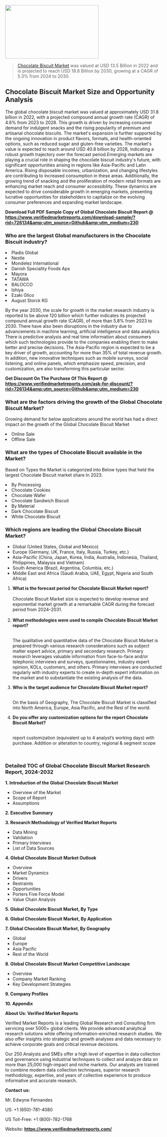 <img src="https://ffe5etoiles.com/wp-content/uploads/2024/12/MST1-300x171.png" alt="" width="300" height="171" class="alignnone size-medium wp-image-20088" /><blockquote><p><p><a href="https://www.verifiedmarketreports.com/download-sample/?rid=726134&utm_source=Github&utm_medium=230" target="_blank">Chocolate Biscuit Market</a> was valued at USD 13.5 Billion in 2022 and is projected to reach USD 18.8 Billion by 2030, growing at a CAGR of 5.3% from 2024 to 2030.</p></blockquote><p><h2>Chocolate Biscuit Market Size and Opportunity Analysis</h2>The global chocolate biscuit market was valued at approximately USD 31.8 billion in 2022, with a projected compound annual growth rate (CAGR) of 4.6% from 2023 to 2028. This growth is driven by increasing consumer demand for indulgent snacks and the rising popularity of premium and artisanal chocolate biscuits. The market's expansion is further supported by the ongoing innovation in product flavors, formats, and health-oriented options, such as reduced sugar and gluten-free varieties. The market's value is expected to reach around USD 40.8 billion by 2028, indicating a robust growth trajectory over the forecast period.Emerging markets are playing a crucial role in shaping the chocolate biscuit industry's future, with significant opportunities arising in regions like Asia-Pacific and Latin America. Rising disposable incomes, urbanization, and changing lifestyles are contributing to increased consumption in these areas. Additionally, the growing trend of snacking and the proliferation of modern retail formats are enhancing market reach and consumer accessibility. These dynamics are expected to drive considerable growth in emerging markets, presenting lucrative opportunities for stakeholders to capitalize on the evolving consumer preferences and expanding market landscape.</p><p class=""><strong>Download Full PDF Sample Copy of Global Chocolate Biscuit Report @ <a href="https://www.verifiedmarketreports.com/download-sample/?rid=726134&amp;utm_source=Github&amp;utm_medium=230" target="_blank">https://www.verifiedmarketreports.com/download-sample/?rid=726134&amp;utm_source=Github&amp;utm_medium=230</a></strong></p><h3 id="" class="">Who are the largest Global manufacturers in the Chocolate Biscuit industry?</h3><p><li>Pladis Global</li><li> Nestle</li><li> Mondelez International</li><li> Danish Speciality Foods Aps</li><li> Mayora</li><li> TATAWA</li><li> BALOCCO</li><li> Ishiya</li><li> Ezaki Glico</li><li> August Storck KG</li></p><div class=""><div class="" dir="" data-message-author-role="" data-message-id="" data-message-model-slug=""><div class=""><div class=""><div class=""><div class="" dir="" data-message-author-role="" data-message-id="" data-message-model-slug=""><div class=""><div class=""><p>By the year 2030, the scale for growth in the market research industry is reported to be above 120 billion which further indicates its projected compound annual growth rate (CAGR), of more than 5.8% from 2023 to 2030. There have also been disruptions in the industry due to advancements in machine learning, artificial intelligence and data analytics There is predictive analysis and real time information about consumers which such technologies provide to the companies enabling them to make better and precise decisions. The Asia-Pacific region is expected to be a key driver of growth, accounting for more than 35% of total revenue growth. In addition, new innovative techniques such as mobile surveys, social listening, and online panels, which emphasize speed, precision, and customization, are also transforming this particular sector.</p><p><strong>Get Discount On The Purchase Of This Report @&nbsp; <a href="https://www.verifiedmarketreports.com/ask-for-discount/?rid=726134&amp;utm_source=Github&amp;utm_medium=230" target="_blank">https://www.verifiedmarketreports.com/ask-for-discount/?rid=726134&amp;utm_source=Github&amp;utm_medium=230</a></strong></p></div></div></div></div></div></div></div></div><h3 id="" class="">What are the factors driving the growth of the Global Chocolate Biscuit Market?</h3><p id="" class="">Growing demand for below applications around the world has had a direct impact on the growth of the Global Chocolate Biscuit Market</p><p id="" class=""><li>Online Sale</li><li> Offline Sale</li></p><h3 id="" class="">What are the types of Chocolate Biscuit available in the Market?</h3><p id="" class="">Based on Types the Market is categorized into Below types that held the largest Chocolate Biscuit market share In 2023.</p><p id="" class=""><li>By Processing</li><li> Chocolate Cookies</li><li> Chocolate Wafer</li><li> Chocolate Sandwich Biscuit</li><li> By Material</li><li> Dark Chocolate Biscuit</li><li> White Chocolate Biscuit</li></p><h3 id="" class="">Which regions are leading the Global Chocolate Biscuit Market?</h3><ul><li>Global (United States, Global and Mexico)</li><li>Europe (Germany, UK, France, Italy, Russia, Turkey, etc.)</li><li>Asia-Pacific (China, Japan, Korea, India, Australia, Indonesia, Thailand, Philippines, Malaysia and Vietnam)</li><li>South America (Brazil, Argentina, Columbia, etc.)</li><li>Middle East and Africa (Saudi Arabia, UAE, Egypt, Nigeria and South Africa)</li></ul><p><ol><li><strong>What is the forecast period for Chocolate Biscuit Market report?<br /></strong><br /><span data-sheets-root="1" data-sheets-value="{&quot;1&quot;:2,&quot;2&quot;:&quot;XXXX size is expected to develop revenue and exponential market growth at a remarkable CAGR during the forecast period from 2024&ndash;2030.&quot;}" data-sheets-userformat="{&quot;2&quot;:12674,&quot;4&quot;:{&quot;1&quot;:2,&quot;2&quot;:16776960},&quot;10&quot;:2,&quot;11&quot;:0,&quot;15&quot;:&quot;Arial&quot;,&quot;16&quot;:12}">Chocolate Biscuit Market size is expected to develop revenue and exponential market growth at a remarkable CAGR during the forecast period from 2024&ndash;2031.</span><br /><br /></li><li><strong>What methodologies were used to compile Chocolate Biscuit Market report?<br /><br /></strong><p>The qualitative and quantitative data of the&nbsp;Chocolate Biscuit Market is prepared through various research considerations such as subject matter expert advice, primary and secondary research. Primary research leverages valuable information from face-to-face and/or telephonic interviews and surveys, questionnaires, industry expert opinion, KOLs, customers, and others. Primary interviews are conducted regularly with industry experts to create in-depth expert information on the market and to substantiate the existing analysis of the data.&nbsp;</p></li><li><strong>Who is the target audience for Chocolate Biscuit Market report?<br /><br /></strong><p>On the basis of Geography, The&nbsp;Chocolate Biscuit Market is classified into North America, Europe, Asia Pacific, and the Rest of the world.</p></li><li><strong>Do you offer any customization options for the report Chocolate Biscuit Market?<br /><br /></strong><p>report customization (equivalent up to 4 analyst&rsquo;s working days) with purchase. Addition or alteration to country, regional &amp; segment scope</p><p>&nbsp;</p></li></ol></p><h3 id="" class="">Detailed TOC of Global Chocolate Biscuit Market Research Report, 2024-2032</h3><p id="" class=""><strong>1. Introduction of the Global Chocolate Biscuit Market</strong></p><ul><li>Overview of the Market</li><li>Scope of Report</li><li>Assumptions</li></ul><p id="" class=""><strong>2. Executive Summary</strong></p><p id="" class=""><strong>3. Research Methodology of&nbsp;Verified Market Reports</strong></p><ul><li>Data Mining</li><li>Validation</li><li>Primary Interviews</li><li>List of Data Sources</li></ul><p id="" class=""><strong>4. Global Chocolate Biscuit Market Outlook</strong></p><ul><li>Overview</li><li>Market Dynamics</li><li>Drivers</li><li>Restraints</li><li>Opportunities</li><li>Porters Five Force Model</li><li>Value Chain Analysis</li></ul><p id="" class=""><strong>5. Global Chocolate Biscuit Market, By&nbsp;Type</strong></p><p id="" class=""><strong>6. Global Chocolate Biscuit Market, By Application</strong></p><p id="" class=""><strong>7. Global Chocolate Biscuit Market, By Geography</strong></p><ul><li>Global</li><li>Europe</li><li>Asia Pacific</li><li>Rest of the World</li></ul><p id="" class=""><strong>8. Global Chocolate Biscuit Market Competitive Landscape</strong></p><ul><li>Overview</li><li>Company Market Ranking</li><li>Key Development Strategies</li></ul><p id="" class=""><strong>9. Company Profiles</strong></p><p id="" class=""><strong>10. Appendix</strong></p><p id="" class=""><strong>About Us: Verified Market Reports</strong></p><p id="" class="">Verified Market Reports is a leading Global Research and Consulting firm servicing over 5000+ global clients. We provide advanced analytical research solutions while offering information-enriched research studies. We also offer insights into strategic and growth analyses and data necessary to achieve corporate goals and critical revenue decisions.</p><p id="" class="">Our 250 Analysts and SMEs offer a high level of expertise in data collection and governance using industrial techniques to collect and analyze data on more than 25,000 high-impact and niche markets. Our analysts are trained to combine modern data collection techniques, superior research methodology, expertise, and years of collective experience to produce informative and accurate research.</p><p id="" class=""><strong>Contact us:</strong></p><p id="" class="">Mr. Edwyne Fernandes</p><p id="" class="">US: +1 (650)-781-4080</p><p id="" class="">US Toll-Free: +1 (800)-782-1768</p><p id="" class="">Website: <a target="" data-test-app-aware-link=""><strong>https://www.verifiedmarketreports.com/</strong></a></p>
